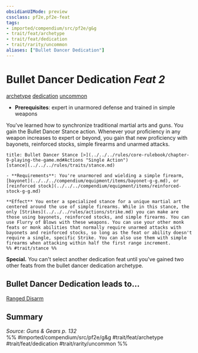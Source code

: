 ```yaml
---
obsidianUIMode: preview
cssclass: pf2e,pf2e-feat
tags:
- imported/compendium/src/pf2e/g&g
- trait/feat/archetype
- trait/feat/dedication
- trait/rarity/uncommon
aliases: ["Bullet Dancer Dedication"]
---
```

# Bullet Dancer Dedication  *Feat 2*  
[archetype](archetype.md)  [dedication](dedication.md)  [uncommon](uncommon.md)  

- **Prerequisites**: expert in unarmored defense and trained in simple weapons

You've learned how to synchronize traditional martial arts and guns. You gain the Bullet Dancer Stance action. Whenever your proficiency in any weapon increases to expert or beyond, you gain that new proficiency with bayonets, reinforced stocks, simple firearms and unarmed attacks.

```ad-embed-ability
title: Bullet Dancer Stance [>](../../../rules/core-rulebook/chapter-9-playing-the-game.md#Actions "Single Action")
[stance](../../../rules/traits/stance.md)  

- **Requirements**: You're unarmored and wielding a simple firearm, [bayonet](../../../compendium/equipment/items/bayonet-g-g.md), or [reinforced stock](../../../compendium/equipment/items/reinforced-stock-g-g.md)

**Effect** You enter a specialized stance for a unique martial art centered around the use of simple firearms. While in this stance, the only [Strikes](../../../rules/actions/strike.md) you can make are those using bayonets, reinforced stocks, and simple firearms. You can use Flurry of Blows with these weapons. You can use your other monk feats or monk abilities that normally require unarmed attacks with bayonets and reinforced stocks, so long as the feat or ability doesn't require a single, specific Strike. You can also use them with simple firearms when attacking within half the first range increment.  
%% #trait/stance %%
```

**Special.** You can't select another dedication feat until you've gained two other feats from the bullet dancer dedication archetype.

## Bullet Dancer Dedication leads to...

[Ranged Disarm](ranged-disarm-g-g.md)

## Summary

*Source: Guns & Gears p. 132*  
%% #imported/compendium/src/pf2e/g&g #trait/feat/archetype #trait/feat/dedication #trait/rarity/uncommon %%
